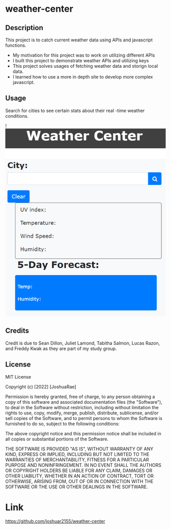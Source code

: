 # weather-center

## Description

This project is to catch current weather data using APIs and javascript functions.

- My motivation for this project was to work on utilizing different APIs
- I built this project to demonstrate weather APIs and utilizing keys
- This project solves usages of fetching weather data and storign local data.
- I learned how to use a more in depth site to develop more complex javascript. 


## Usage
Search for cities to see certain stats about their real -time weather conditions. 

!
    ![This Screenshot shows the website in use](assets/images/website4.png)

## Credits

Credit is due to Sean Dillon, Juliet Lamond, Tabitha Salmon, Lucas Razon, and Freddy Kwak as they are part of my study group. 

## License

MIT License

Copyright (c) [2022] [JoshuaRae]

Permission is hereby granted, free of charge, to any person obtaining a copy
of this software and associated documentation files (the "Software"), to deal
in the Software without restriction, including without limitation the rights
to use, copy, modify, merge, publish, distribute, sublicense, and/or sell
copies of the Software, and to permit persons to whom the Software is
furnished to do so, subject to the following conditions:

The above copyright notice and this permission notice shall be included in all
copies or substantial portions of the Software.

THE SOFTWARE IS PROVIDED "AS IS", WITHOUT WARRANTY OF ANY KIND, EXPRESS OR
IMPLIED, INCLUDING BUT NOT LIMITED TO THE WARRANTIES OF MERCHANTABILITY,
FITNESS FOR A PARTICULAR PURPOSE AND NONINFRINGEMENT. IN NO EVENT SHALL THE
AUTHORS OR COPYRIGHT HOLDERS BE LIABLE FOR ANY CLAIM, DAMAGES OR OTHER
LIABILITY, WHETHER IN AN ACTION OF CONTRACT, TORT OR OTHERWISE, ARISING FROM,
OUT OF OR IN CONNECTION WITH THE SOFTWARE OR THE USE OR OTHER DEALINGS IN THE
SOFTWARE.

# Link

https://github.com/joshuar2155/weather-center